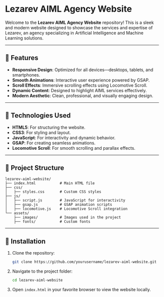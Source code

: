 # Lezarev AIML Agency Website

Welcome to the **Lezarev AIML Agency Website** repository! This is a sleek and modern website designed to showcase the services and expertise of Lezarev, an agency specializing in Artificial Intelligence and Machine Learning solutions.

---

## 🌟 Features

- **Responsive Design**: Optimized for all devices—desktops, tablets, and smartphones.
- **Smooth Animations**: Interactive user experience powered by GSAP.
- **Scroll Effects**: Immersive scrolling effects using Locomotive Scroll.
- **Dynamic Content**: Designed to highlight AIML services effectively.
- **Modern Aesthetic**: Clean, professional, and visually engaging design.

---

## 🚀 Technologies Used

- **HTML5**: For structuring the website.
- **CSS3**: For styling and layout.
- **JavaScript**: For interactivity and dynamic behavior.
- **GSAP**: For creating seamless animations.
- **Locomotive Scroll**: For smooth scrolling and parallax effects.

---

## 📂 Project Structure

```
lezarev-aiml-website/
├── index.html           # Main HTML file
├── css/
│   ├── styles.css       # Custom CSS styles
├── js/
│   ├── script.js        # JavaScript for interactivity
│   ├── gsap.js          # GSAP animation scripts
│   ├── locomotive.js    # Locomotive Scroll integration
└── assets/
    ├── images/          # Images used in the project
    ├── fonts/           # Custom fonts
```

---

## 🔧 Installation

1. Clone the repository:
   ```bash
   git clone https://github.com/yourusername/lezarev-aiml-website.git
   ```

2. Navigate to the project folder:
   ```bash
   cd lezarev-aiml-website
   ```

3. Open `index.html` in your favorite browser to view the website locally.
